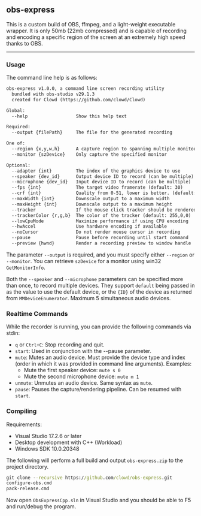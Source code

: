 ## obs-express
This is a custom build of OBS, ffmpeg, and a light-weight executable wrapper. It is only 50mb (22mb compressed) and is capable of recording and encoding a specific region of the screen at an extremely high speed thanks to OBS.

------

### Usage 

The command line help is as follows:

```txt
obs-express v1.0.0, a command line screen recording utility
  bundled with obs-studio v29.1.3
  created for Clowd (https://github.com/clowd/Clowd)

Global:
  --help                  Show this help text

Required:
  --output {filePath}     The file for the generated recording

One of:
  --region {x,y,w,h}      A capture region to spanning multiple monitors
  --monitor {szDevice}    Only capture the specified monitor

Optional:
  --adapter {int}         The index of the graphics device to use
  --speaker {dev_id}      Output device ID to record (can be multiple)
  --microphone {dev_id}   Input device ID to record (can be multiple)
  --fps {int}             The target video framerate (default: 30)
  --crf {int}             Quality from 0-51, lower is better. (default: 24)
  --maxWidth {int}        Downscale output to a maximum width
  --maxHeight {int}       Downscale output to a maximum height
  --tracker               If the mouse click tracker should be rendered
  --trackerColor {r,g,b}  The color of the tracker (default: 255,0,0)
  --lowCpuMode            Maximize performance if using CPU encoding
  --hwAccel               Use hardware encoding if available
  --noCursor              Do not render mouse cursor in recording
  --pause                 Pause before recording until start command
  --preview {hwnd}        Render a recording preview to window handle
```

The parameter `--output` is required, and you must specify either `--region` or `--monitor`. You can retrieve `szDevice` for a monitor using win32 `GetMonitorInfo`.

Both the `--speaker` and `--microphone` parameters can be specified more than once, to record multiple devices. 
They support `default` being passed in as the value to use the default device, or the `{ID}` of the device as returned from `MMDeviceEnumerator`.
Maximum 5 simultaneous audio devices.

### Realtime Commands

While the recorder is running, you can provide the following commands via stdin:

- `q` or `Ctrl+C`: Stop recording and quit.
- `start`: Used in conjunction with the --pause parameter.
- `mute`: Mutes an audio device. Must provide the device type and index (order in which it was provided in command line arguments). 
  Examples:
  - Mute the first speaker device: `mute s 0`
  - Mute the second microphone device: `mute m 1`
- `unmute`: Unmutes an audio device. Same syntax as `mute`.
- `pause`: Pauses the capture/rendering pipeline. Can be resumed with `start`.


### Compiling

Requirements:
 - Visual Studio 17.2.6 or later
 - Desktop development with C++ (Workload)
 - Windows SDK 10.0.20348

The following will perform a full build and output `obs-express.zip` to the project directory.
```cmd
git clone --recursive https://github.com/clowd/obs-express.git
configure-obs.cmd
pack-release.cmd
```

Now open `ObsExpressCpp.sln` in Visual Studio and you should be able to F5 and run/debug the program.
